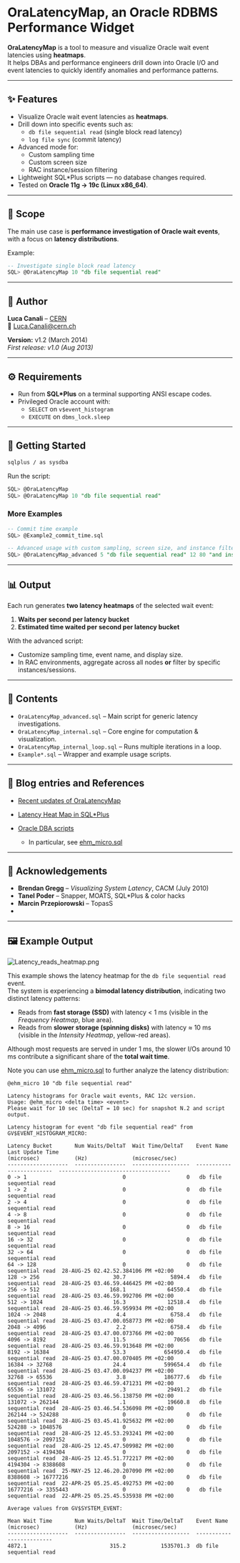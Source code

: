 # OraLatencyMap, an Oracle RDBMS Performance Widget

**OraLatencyMap** is a tool to measure and visualize Oracle wait event latencies using **heatmaps**.  
It helps DBAs and performance engineers drill down into Oracle I/O and event latencies to quickly identify anomalies and performance patterns.

---

## ✨ Features
- Visualize Oracle wait event latencies as **heatmaps**.
- Drill down into specific events such as:
  - `db file sequential read` (single block read latency)
  - `log file sync` (commit latency)
- Advanced mode for:
  - Custom sampling time
  - Custom screen size
  - RAC instance/session filtering
- Lightweight SQL*Plus scripts — no database changes required.
- Tested on **Oracle 11g → 19c (Linux x86_64)**.

---

## 📌 Scope
The main use case is **performance investigation of Oracle wait events**, with a focus on **latency distributions**.

Example:
```sql
-- Investigate single block read latency
SQL> @OraLatencyMap 10 "db file sequential read"
```

---

## 👤 Author
**Luca Canali** – [CERN](https://home.cern)  
📧 Luca.Canali@cern.ch

**Version:** v1.2 (March 2014)  
_First release: v1.0 (Aug 2013)_


---

## ⚙️ Requirements
- Run from **SQL*Plus** on a terminal supporting ANSI escape codes.
- Privileged Oracle account with:
    - `SELECT` on `v$event_histogram`
    - `EXECUTE` on `dbms_lock.sleep`

---

## 🚀 Getting Started

```bash
sqlplus / as sysdba
```

Run the script:

```sql
SQL> @OraLatencyMap
SQL> @OraLatencyMap 10 "db file sequential read"
```

### More Examples
```sql
-- Commit time example
SQL> @Example2_commit_time.sql

-- Advanced usage with custom sampling, screen size, and instance filtering
SQL> @OraLatencyMap_advanced 5 "db file sequential read" 12 80 "and inst_id=1"
```

---

## 📊 Output
Each run generates **two latency heatmaps** of the selected wait event:

1. **Waits per second per latency bucket**
2. **Estimated time waited per second per latency bucket**

With the advanced script:
- Customize sampling time, event name, and display size.
- In RAC environments, aggregate across all nodes **or** filter by specific instances/sessions.

---

## 📂 Contents
- `OraLatencyMap_advanced.sql` – Main script for generic latency investigations.
- `OraLatencyMap_internal.sql` – Core engine for computation & visualization.
- `OraLatencyMap_internal_loop.sql` – Runs multiple iterations in a loop.
- `Example*.sql` – Wrapper and example usage scripts.

---

## 📖 Blog entries and References
- [Recent updates of OraLatencyMap](http://externaltable.blogspot.com/2014/03/recent-updates-of-oralatencymap-and.html)
- [Latency Heat Map in SQL*Plus](http://externaltable.blogspot.com/2013/05/latency-heat-map-in-sqlplus-with.html)

- [Oracle DBA scripts](https://github.com/LucaCanali/Oracle_DBA_scripts)
  - In particular, see [ehm_micro.sql](https://github.com/LucaCanali/Oracle_DBA_scripts/blob/master/ehm_micro.sql)

---

## 🙏 Acknowledgements
- **Brendan Gregg** – *Visualizing System Latency*, CACM (July 2010)
- **Tanel Poder** – Snapper, MOATS, SQL*Plus & color hacks
- **Marcin Przepiorowski** – TopasS
- 
---

## 🖼 Example Output
![Latency_reads_heatmap.png](Latency_reads_heatmap.png)

This example shows the latency heatmap for the `db file sequential read` event.  
The system is experiencing a **bimodal latency distribution**, indicating two distinct latency patterns:

- Reads from **fast storage (SSD)** with latency < 1 ms (visible in the *Frequency Heatmap*, blue area).
- Reads from **slower storage (spinning disks)** with latency ≈ 10 ms (visible in the *Intensity Heatmap*, yellow-red areas).

Although most requests are served in under 1 ms, the slower I/Os around 10 ms contribute a significant share of the **total wait time**.

Note you can use [ehm_micro.sql](https://github.com/LucaCanali/Oracle_DBA_scripts/blob/master/ehm_micro.sql) to further analyze the latency distribution:

```
@ehm_micro 10 "db file sequential read"

Latency histograms for Oracle wait events, RAC 12c version.
Usage: @ehm_micro <delta time> <event>
Please wait for 10 sec (DeltaT = 10 sec) for snapshot N.2 and script output.

Latency histogram for event "db file sequential read" from GV$EVENT_HISTOGRAM_MICRO:

Latency Bucket       Num Waits/DeltaT  Wait Time/DeltaT    Event Name                 Last Update Time
(microsec)           (Hz)              (microsec/sec)
-------------------  ----------------  ------------------  -------------------------  -----------------------------------
0 -> 1                              0                   0   db file sequential read
1 -> 2                              0                   0   db file sequential read
2 -> 4                              0                   0   db file sequential read
4 -> 8                              0                   0   db file sequential read
8 -> 16                             0                   0   db file sequential read
16 -> 32                            0                   0   db file sequential read
32 -> 64                            0                   0   db file sequential read
64 -> 128                           0                   0   db file sequential read  28-AUG-25 02.42.52.384106 PM +02:00
128 -> 256                       30.7              5894.4   db file sequential read  28-AUG-25 03.46.59.446425 PM +02:00
256 -> 512                      168.1             64550.4   db file sequential read  28-AUG-25 03.46.59.992706 PM +02:00
512 -> 1024                      16.3             12518.4   db file sequential read  28-AUG-25 03.46.59.959934 PM +02:00
1024 -> 2048                      4.4              6758.4   db file sequential read  28-AUG-25 03.47.00.058773 PM +02:00
2048 -> 4096                      2.2              6758.4   db file sequential read  28-AUG-25 03.47.00.073766 PM +02:00
4096 -> 8192                     11.5               70656   db file sequential read  28-AUG-25 03.46.59.913648 PM +02:00
8192 -> 16384                    53.3            654950.4   db file sequential read  28-AUG-25 03.47.00.070405 PM +02:00
16384 -> 32768                   24.4            599654.4   db file sequential read  28-AUG-25 03.47.00.094237 PM +02:00
32768 -> 65536                    3.8            186777.6   db file sequential read  28-AUG-25 03.46.59.471231 PM +02:00
65536 -> 131072                    .3             29491.2   db file sequential read  28-AUG-25 03.46.56.138750 PM +02:00
131072 -> 262144                   .1             19660.8   db file sequential read  28-AUG-25 03.46.54.536098 PM +02:00
262144 -> 524288                    0                   0   db file sequential read  28-AUG-25 03.45.41.925632 PM +02:00
524288 -> 1048576                   0                   0   db file sequential read  28-AUG-25 12.45.53.293241 PM +02:00
1048576 -> 2097152                  0                   0   db file sequential read  28-AUG-25 12.45.47.509982 PM +02:00
2097152 -> 4194304                  0                   0   db file sequential read  28-AUG-25 12.45.51.772217 PM +02:00
4194304 -> 8388608                  0                   0   db file sequential read  25-MAY-25 12.46.20.207090 PM +02:00
8388608 -> 16777216                 0                   0   db file sequential read  22-APR-25 05.25.45.492753 PM +02:00
16777216 -> 3355443                 0                   0   db file sequential read  22-APR-25 05.25.45.535938 PM +02:00

Average values from GV$SYSTEM_EVENT:

Mean Wait Time       Num Waits/DeltaT  Wait Time/DeltaT    Event Name
(microsec)           (Hz)              (microsec/sec)
-------------------  ----------------  ------------------  -------------------------
4872.1                          315.2           1535701.3  db file sequential read
```
